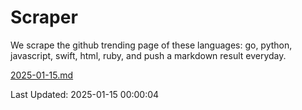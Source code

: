 # Scraper

We scrape the github trending page of these languages: go, python, javascript, swift, html, ruby, and push a markdown result everyday.

[2025-01-15.md](https://github.com/henson/Scraper/blob/master/2025-01-15.md)

Last Updated: 2025-01-15 00:00:04